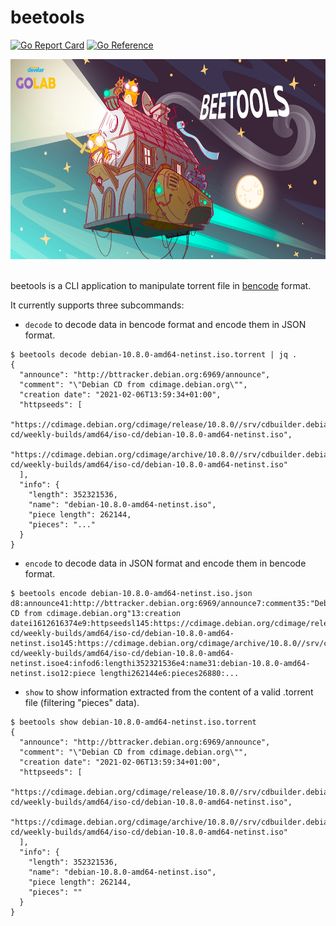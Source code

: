 # beetools

[![Go Report Card](https://goreportcard.com/badge/github.com/Pippolo84/beetools)](https://goreportcard.com/report/github.com/Pippolo84/beetools)
[![Go Reference](https://pkg.go.dev/badge/github.com/Pippolo84/beetools.svg)](https://pkg.go.dev/github.com/Pippolo84/beetools)

<div align="center">
<img widht="640" height="320" src="assets/logo.jpg">
</div>

<br />

beetools is a CLI application to manipulate torrent file in [bencode](https://en.wikipedia.org/wiki/Bencode) format.

It currently supports three subcommands:

- `decode` to decode data in bencode format and encode them in JSON format.

```
$ beetools decode debian-10.8.0-amd64-netinst.iso.torrent | jq .
{
  "announce": "http://bttracker.debian.org:6969/announce",
  "comment": "\"Debian CD from cdimage.debian.org\"",
  "creation date": "2021-02-06T13:59:34+01:00",
  "httpseeds": [
    "https://cdimage.debian.org/cdimage/release/10.8.0//srv/cdbuilder.debian.org/dst/deb-cd/weekly-builds/amd64/iso-cd/debian-10.8.0-amd64-netinst.iso",
    "https://cdimage.debian.org/cdimage/archive/10.8.0//srv/cdbuilder.debian.org/dst/deb-cd/weekly-builds/amd64/iso-cd/debian-10.8.0-amd64-netinst.iso"
  ],
  "info": {
    "length": 352321536,
    "name": "debian-10.8.0-amd64-netinst.iso",
    "piece length": 262144,
    "pieces": "..."
  }
}
```

- `encode` to decode data in JSON format and encode them in bencode format.

```
$ beetools encode debian-10.8.0-amd64-netinst.iso.json
d8:announce41:http://bttracker.debian.org:6969/announce7:comment35:"Debian CD from cdimage.debian.org"13:creation datei1612616374e9:httpseedsl145:https://cdimage.debian.org/cdimage/release/10.8.0//srv/cdbuilder.debian.org/dst/deb-cd/weekly-builds/amd64/iso-cd/debian-10.8.0-amd64-netinst.iso145:https://cdimage.debian.org/cdimage/archive/10.8.0//srv/cdbuilder.debian.org/dst/deb-cd/weekly-builds/amd64/iso-cd/debian-10.8.0-amd64-netinst.isoe4:infod6:lengthi352321536e4:name31:debian-10.8.0-amd64-netinst.iso12:piece lengthi262144e6:pieces26880:...
```

- `show` to show information extracted from the content of a valid .torrent file (filtering "pieces" data).

```
$ beetools show debian-10.8.0-amd64-netinst.iso.torrent 
{
  "announce": "http://bttracker.debian.org:6969/announce",
  "comment": "\"Debian CD from cdimage.debian.org\"",
  "creation date": "2021-02-06T13:59:34+01:00",
  "httpseeds": [
    "https://cdimage.debian.org/cdimage/release/10.8.0//srv/cdbuilder.debian.org/dst/deb-cd/weekly-builds/amd64/iso-cd/debian-10.8.0-amd64-netinst.iso",
    "https://cdimage.debian.org/cdimage/archive/10.8.0//srv/cdbuilder.debian.org/dst/deb-cd/weekly-builds/amd64/iso-cd/debian-10.8.0-amd64-netinst.iso"
  ],
  "info": {
    "length": 352321536,
    "name": "debian-10.8.0-amd64-netinst.iso",
    "piece length": 262144,
    "pieces": ""
  }
}
```